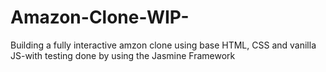 # Amazon-Clone-WIP-
Building a fully interactive amzon clone using base HTML, CSS and vanilla JS-with testing done by using the Jasmine Framework
